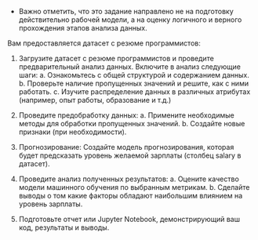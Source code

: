 - Важно отметить, что это задание направлено не на подготовку действительно рабочей модели, а на оценку логичного и верного прохождения этапов анализа данных.

Вам предоставляется датасет с резюме программистов:

1. Загрузите датасет с резюме программистов и проведите предварительный анализ данных. Включите в анализ следующие шаги:
   a. Ознакомьтесь с общей структурой и содержанием данных.
   b. Проверьте наличие пропущенных значений и решите, как с ними работать.
   c. Изучите распределение данных в различных атрибутах (например, опыт работы, образование и т.д.)

2. Проведите предобработку данных:
   a. Примените необходимые методы для обработки пропущенных значений.
   b. Создайте новые признаки (при необходимости).

3. Прогнозирование: Создайте модель прогнозирования, которая будет предсказать уровень желаемой зарплаты (столбец salary в датасет).

4. Проведите анализ полученных результатов:
   a. Оцените качество модели машинного обучения по выбранным метрикам.
   b. Сделайте выводы о том какие факторы обладают наибольшим влиянием на уровень зарплаты.

5. Подготовьте отчет или Jupyter Notebook, демонстрирующий ваш код, результаты и выводы.
